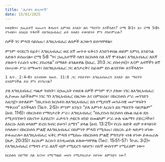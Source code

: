 ```yaml
---
title: 'ሕያዋን ድንጋዮች'
date: 15/01/2025
---
```


`የወደቅንና ኃጢአተኛ ፍጡራን ቅዱሱን አምላክ እንዴት ደስ ማሰኘት እንችላለን? ሮሜ 8፡1ን እና ሮሜ 5፡8ን ያንብቡ። እነዚህ ጥቅሶች በእግዚአብሔር ፊት ስላለን ተቀባይነት ምን ያስተምራሉ?`

ሰዎች ገና ምላሽ ሳይሰጡ፣ እግዚአብሔር ለሰዎች ጸጋውን ይሰጣቸዋል።

ምንም ሳናደርግ በፊት፣ እግዚአብሔር ወደ እኛ መጥቶ ፍቅሩን እንድንቀበል ወይም እምቢ እንድንል እድሉን ይሰጠናል። ሮሜ 5፡8 “ገና ኃጢአተኞች ሳለን ክርስቶስ ስለ እኛ ሞቶአልና እግዚአብሔር ለእኛ ያለውን የራሱን ፍቅር ያስረዳል” በማለት ይገልጸዋል (ከኤር. 31፡3 ጋር ያስተያዩ)። እናም አዳኛችን ለኛ በሠራው ሥራ በማመን፣ ከእግዚአብሔር ጋር ልንታረቅና በፊቱም ደስ ልናሰኘው እንችላለን።

`1 ጴጥ. 2:4–6ን አንብበው ከዕብ. 11:6 ጋር ያስተያዩ። እግዚአብሔርን እንዴት ደስ ማሰኘት እንደምንችል ይህ ምን ይነግረናል?`

ያለ እግዚአብሔር ጣልቃ ገብነት፣ በኃጢአት የወደቁ ሰዎች ምንም ዋጋ ያለው ነገር ለእግዚአብሔር ሊያመጡ አይችሉም። ነገር ግን እግዚአብሔር በጸጋው እና በምህረቱ፣ በክርስቶስ ሥራ መንገድን አዘጋጀ። በተለይም “በኢየሱስ ክርስቶስ ለእግዚአብሔር ደስ የሚያሰኝ መንፈሳዊ መሥዋዕትን ማቅረብ” እንችላለን (1ጴጥ. 2፡5)። ምንም እንኳን “ያለ እምነት እርሱን ደስ ማሰኘት ባይቻልም” (ዕብ. 11፡6)፣ በክርስቶስ የማስታረቅ ሥራ፣ እግዚአብሔር “በኢየሱስ ክርስቶስ በኩል በፊቱ ደስ የሚያሰኘውን በእናንተ እያደረገ፥ ፈቃዱን ታደርጉ ዘንድ በመልካም ሥራ ሁሉ ፍጹማን ያድርጋችሁ፤ ለእርሱ እስከ ዘላለም ድረስ ክብር ይሁን፤ አሜን” ይላል (ዕብ. 13:21)። የርሱ ጽድቅ ብቻ ተቀባይነት ስላለው፣ በክርስቶስ ምልጃ ለእግዚአብሔር በእምነት ምላሽ የሚሰጡ፣ በእርሱ ፊት ጻድቃን ሆነው ይቆጠራሉ። ለእግዚአብሔር ፍቅር ምላሽ የሚሰጡ በክርስቶስ ምልጃ ምክንያት ብቁ ሆነው ይቆጠራሉ (ሉቃ. 20፡35)፤ እርሱም እርሱን እንዲመስሉ ይለውጣቸዋል (1ቆሮ. 15፡51-57፣ 1ዮሐ. 3፡2)። የእግዚአብሔር የማዳን ሥራ ለእኛ ብቻ የሚደረግ ሳይሆን፣ በእኛ ውስጥም የሚፈፀም ነው።

`ክርስቶስ በሰማይ ስለ እናንተ የሚማልድ መሆኑ የሚያበረታታ የሆነው ለምንድን ነው?`